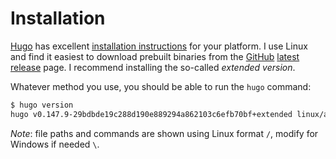 # Installation

[Hugo][hugo] has excellent [installation instructions][hugo-install] for your platform. I use Linux and find it easiest
to download prebuilt binaries from the [GitHub][github] [latest release][hugo-release] page. I recommend installing the so-called
_extended version_.

Whatever method you use, you should be able to run the `hugo` command:

```bash
$ hugo version
hugo v0.147.9-29bdbde19c288d190e889294a862103c6efb70bf+extended linux/amd64 BuildDate=2025-06-23T08:22:20Z VendorInfo=gohugoio
```

_Note_: file paths and commands are shown using Linux format `/`, modify for Windows if needed `\`.

<!-- ref links -->
[github]: https://github.com "Github"
[hugo-install]: https://gohugo.io/installation/ "Hugo installation instructions"
[hugo-release]: https://github.com/gohugoio/hugo/releases/latest "Hugo latest release"
[hugo]: https://gohugo.io "Hugo homepage"
